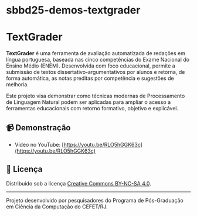 # sbbd25-demos-textgrader


# TextGrader

**TextGrader** é uma ferramenta de avaliação automatizada de redações em língua portuguesa, baseada nas cinco competências do Exame Nacional do Ensino Médio (ENEM). Desenvolvida com foco educacional, permite a submissão de textos dissertativo-argumentativos por alunos e retorna, de forma automática, as notas preditas por competência e sugestões de melhoria.

Este projeto visa demonstrar como técnicas modernas de Processamento de Linguagem Natural podem ser aplicadas para ampliar o acesso a ferramentas educacionais com retorno formativo, objetivo e explicável.

## 📹 Demonstração

- Vídeo no YouTube: [https://youtu.be/RLO5hGGK63c](https://youtu.be/RLO5hGGK63c)


## 📄 Licença

Distribuído sob a licença [Creative Commons BY-NC-SA 4.0](https://creativecommons.org/licenses/by-nc-sa/4.0/).

---

Projeto desenvolvido por pesquisadores do Programa de Pós-Graduação em Ciência da Computação do CEFET/RJ.

